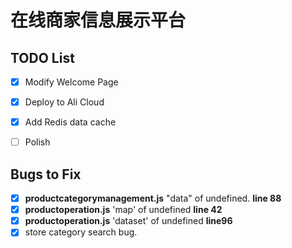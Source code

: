 # 在线商家信息展示平台

## TODO List


- [x] Modify Welcome Page
- [x] Deploy to Ali Cloud
- [x] Add Redis data cache
- [ ] Polish





## Bugs to Fix

- [x] **productcategorymanagement.js** "data" of undefined. **line 88**
- [x] **productoperation.js** 'map' of undefined **line 42**
- [x] **productoperation.js** 'dataset' of undefined **line96**
- [x] store category search bug.
